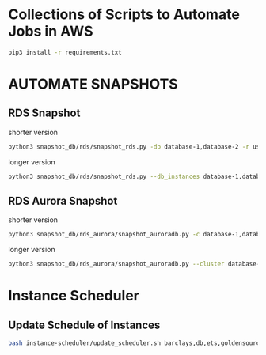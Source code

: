 # Collections of Scripts to Automate Jobs in AWS

```bash
pip3 install -r requirements.txt
```

# AUTOMATE SNAPSHOTS

## RDS Snapshot
shorter version
```bash
python3 snapshot_db/rds/snapshot_rds.py -db database-1,database-2 -r us-east-1

```
longer version
```bash
python3 snapshot_db/rds/snapshot_rds.py --db_instances database-1,database-2 --region us-east-1
```
## RDS Aurora Snapshot
shorter version
```bash
python3 snapshot_db/rds_aurora/snapshot_auroradb.py -c database-1,database-2 -r us-east-1
```

longer version
```bash
python3 snapshot_db/rds_aurora/snapshot_auroradb.py --cluster database-1,database-2 --region us-east-1
```
# Instance Scheduler 

## Update Schedule of Instances
```bash
bash instance-scheduler/update_scheduler.sh barclays,db,ets,goldensource,jefferies,jpm,ubs 00:00 23:59
```